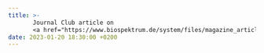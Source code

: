 ```yaml
---
title: >-
       Journal Club article on
       <a href="https://www.biospektrum.de/system/files/magazine_article/2023/02/files/89180/89180.pdf" target="_blank">www.biospektrum.de</a>
date: 2023-01-20 18:30:00 +0200
---
```

